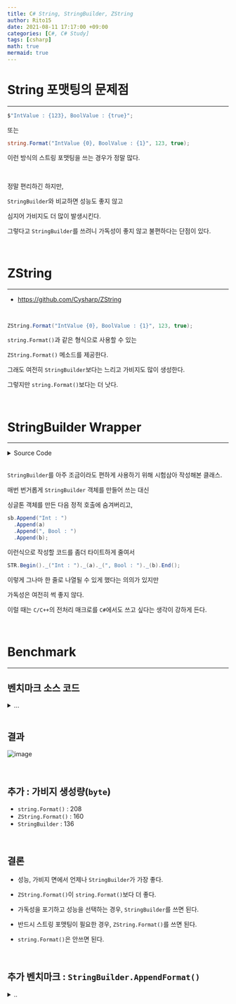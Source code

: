 ```yaml
---
title: C# String, StringBuilder, ZString
author: Rito15
date: 2021-08-11 17:17:00 +09:00
categories: [C#, C# Study]
tags: [csharp]
math: true
mermaid: true
---
```


# String 포맷팅의 문제점
---

```cs
$"IntValue : {123}, BoolValue : {true}";
```

또는

```cs
string.Format("IntValue {0}, BoolValue : {1}", 123, true);
```

이런 방식의 스트링 포맷팅을 쓰는 경우가 정말 많다.

<br>

정말 편리하긴 하지만,

`StringBuilder`와 비교하면 성능도 좋지 않고

심지어 가비지도 더 많이 발생시킨다.

그렇다고 `StringBuilder`를 쓰려니 가독성이 좋지 않고 불편하다는 단점이 있다.

<br>



# ZString
---

- <https://github.com/Cysharp/ZString>

<br>

```cs
ZString.Format("IntValue {0}, BoolValue : {1}", 123, true);
```

`string.Format()`과 같은 형식으로 사용할 수 있는

`ZString.Format()` 메소드를 제공한다.

그래도 여전히 `StringBuilder`보다는 느리고 가비지도 많이 생성한다.

그렇지만 `string.Format()`보다는 더 낫다.

<br>


# StringBuilder Wrapper
---

<details>
<summary markdown="span"> 
Source Code
</summary>

```cs
public class STR
{
    private static readonly STR singleton = new STR();
    private readonly StringBuilder sb = new StringBuilder(100);

    private STR() { }

    public static STR Begin()
    {
        singleton.sb.Clear();
        return singleton;
    }

    public STR _(string value) { sb.Append(value); return this; }
    public STR _(bool value)   { sb.Append(value); return this; }
    public STR _(byte value)   { sb.Append(value); return this; }
    public STR _(short value)  { sb.Append(value); return this; }
    public STR _(ushort value) { sb.Append(value); return this; }
    public STR _(int value)    { sb.Append(value); return this; }
    public STR _(uint value)   { sb.Append(value); return this; }
    public STR _(float value)  { sb.Append(value); return this; }
    public STR _(double value) { sb.Append(value); return this; }

    public string End()
    {
        return sb.ToString();
    }
}
```

</details>

<br>

`StringBuilder`를 아주 조금이라도 편하게 사용하기 위해 시험삼아 작성해본 클래스.

매번 번거롭게 `StringBuilder` 객체를 만들어 쓰는 대신

싱글톤 객체를 만든 다음 정적 호출에 숨겨버리고,

```cs
sb.Append("Int : ")
  .Append(a)
  .Append(", Bool : ")
  .Append(b);
```

이런식으로 작성할 코드를 좀더 타이트하게 줄여서

```cs
STR.Begin()._("Int : ")._(a)._(", Bool : ")._(b).End();
```

이렇게 그나마 한 줄로 나열될 수 있게 했다는 의의가 있지만

가독성은 여전히 썩 좋지 않다.

이럴 때는 `C/C++`의 전처리 매크로를 `C#`에서도 쓰고 싶다는 생각이 강하게 든다.

<br>


# Benchmark
---

<!-- ============================= 벤치마크 소스코드 BEGIN ============================ -->

## **벤치마크 소스 코드**

<details>
<summary markdown="span"> 
...
</summary>

```cs
private StringBuilder sb = new StringBuilder(200);
private int intValue = 123;
private bool boolValue = true;
private float floatValue = 1234.567f;

[Benchmark(Baseline = true)]
public string StringFormat_1()
{
    return $"IntValue : {intValue}, BoolValue : {boolValue}, FloatValue : {floatValue}";
}

[Benchmark]
public string StringFormat_2()
{
    return string.Format("IntValue : {0}, BoolValue : {1}, FloatValue : {2}", intValue, boolValue, floatValue);
}

[Benchmark]
public string StringBuilder_()
{
    sb.Clear();
    return sb
        .Append("IntValue : ")
        .Append(intValue)
        .Append(", BoolValue : ")
        .Append(boolValue)
        .Append(", FloatValue : ")
        .Append(floatValue)
        .ToString();
}

[Benchmark]
public string ZString_()
{
    return ZString.Format("IntValue : {0}, BoolValue : {1}, FloatValue : {2}", intValue, boolValue, floatValue);
}

[Benchmark]
public string StringBuilderWrapper()
{
    return STR.Begin()
        ._("IntValue : ")._(intValue)
        ._(", BoolValue : ")._(boolValue)
        ._(", FloatValue : ")._(floatValue)
        .End();
}
```

</details>

<br>

<!-- ============================= 벤치마크 소스코드 END ============================== -->


## **결과**

![image](https://user-images.githubusercontent.com/42164422/129000693-675586b0-537d-4dd5-aad2-dd40f11795fd.png)

<br>

## **추가 : 가비지 생성량(`byte`)**

- `string.Format()` : 208
- `ZString.Format()` : 160
- `StringBuilder` : 136

<br>


## **결론**

- 성능, 가비지 면에서 언제나 `StringBuilder`가 가장 좋다.

- `ZString.Format()`이 `string.Format()`보다 더 좋다.

- 가독성을 포기하고 성능을 선택하는 경우, `StringBuilder`를 쓰면 된다.

- 반드시 스트링 포맷팅이 필요한 경우, `ZString.Format()`를 쓰면 된다.

- `string.Format()`은 안쓰면 된다.

<br>




## **추가 벤치마크 : `StringBuilder.AppendFormat()`**

<details>
<summary markdown="span"> 
..
</summary>

`StringBuilder` 클래스에는 `string.Format()`처럼 스트링을 포맷팅하여 추가하는 `.AppendFormat()` 메소드가 있다.

사용법은 `string.Format()`과 동일하며,

가비지도 `string.Format()`과 동일하게 생성한다.

위와 동일한 조건으로 벤치마크를 진행해보았다.


![image](https://user-images.githubusercontent.com/42164422/129475835-49dcbebe-9647-4d5d-ac12-4ed4aed44124.png)

![image](https://user-images.githubusercontent.com/42164422/129475875-6771cce8-9975-421b-9b28-cee083ae87d3.png)

벤치마크 루프 횟수를 다르게 지정하여 각각 수행했지만,

`string.Format()`과 거의 비슷한 성능이 나오는 것을 확인할 수 있었다.

<br>

너무나 동일하기에 `StringBuilder.AppendFormat()`과 `string.Format()`의 내부 구현을 확인해보니,

```cs
/* String.Format() */

// System.String
/// <summary>문자열에 있는 서식 지정 항목을 지정된 세 개체의 문자열 표현으로 바꿉니다.</summary>
[__DynamicallyInvokable]
public static string Format(string format, object arg0, object arg1, object arg2)
{
    return FormatHelper(null, format, new ParamsArray(arg0, arg1, arg2));
}

// System.String
using System.Text;

private static string FormatHelper(IFormatProvider provider, string format, ParamsArray args)
{
    if (format == null)
    {
        throw new ArgumentNullException("format");
    }
    return StringBuilderCache.GetStringAndRelease(StringBuilderCache.Acquire(format.Length + args.Length * 8).AppendFormatHelper(provider, format, args));
}

// System.Text.StringBuilder
internal StringBuilder AppendFormatHelper(IFormatProvider provider, string format, ParamsArray args)
{
    // ...
}
```

```cs
/* StringBuilder.AppendFormat() */

// System.Text.StringBuilder
/// <summary>서식 항목이 0개 이상 포함된 복합 서식 문자열을 처리하여 반환된 문자열을 이 인스턴스에 추가합니다. 각 서식 항목이 세 인수 중 하나의 문자열 표현으로 바뀝니다.</summary>
[__DynamicallyInvokable]
public StringBuilder AppendFormat(string format, object arg0, object arg1, object arg2)
{
    return AppendFormatHelper(null, format, new ParamsArray(arg0, arg1, arg2));
}

// System.Text.StringBuilder
internal StringBuilder AppendFormatHelper(IFormatProvider provider, string format, ParamsArray args)
{
    // ...
}
```

<br>

애초에 내부적으로 `StringBuilder.AppendFormatHelper()` 메소드를 동일하게 호출하고 있음을 알 수 있었다.

<br>

## **결론**
- `string.Format()`, `StringBuilder.AppendFormat()` 메소드의 내부 구현은 같다.

</details>






